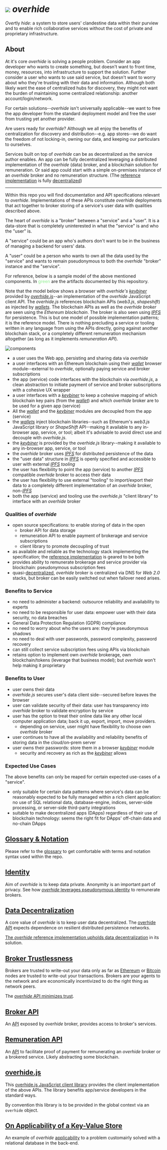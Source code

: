 # ![](docs/images/logo-sm.png) *overhide*  

*Over*tly *hide*: a system to store users' clandestine data within their purview and to enable rich collaborative services without the cost of private and proprietary infrastructure.

## About

At it's core *overhide* is solving a people problem.  Consider an app developer who wants to create something, but doesn't want to front time, money, resources, into infrastructure to support the solution.  Further consider a user who wants to use said service, but doesn't want to worry about who they're trusting with their data and information.  Although both likely want the ease of centralized hubs for discovery, they might not want the burden of maintaining some centralized relationship: another account/login/network.

For certain solutions--*overhide* isn't universally applicable--we want to free the app developer from the standard deployment model and free the user from trusting yet another provider.

Are users ready for *overhide*?  Although we all enjoy the benefits of centralization for discovery and distribution--e.g. app stores--we do want the freedom of not locking-in, owning our data, and keeping our particulars to ourselves.  

Services built on top of *overhide* can be as decentralized as the service author enables.  An app can be fully decentralized leveraging a distributed implementation of the *overhide* (data) broker, and a blockchain solution for remuneration.  Or said app could start with a simple on-premises instance of an *overhide* broker and no remuneration structure.  (The [reference implementation](https://github.com/JakubNer/overhide-broker) is fully [decentralized](docs/decentralization.md))

---

Within this repo you will find documentation and API specifications relevant to *overhide*.  Implementations of these APIs constitute *overhide* deployments that act together to broker storing of a service's user data with qualities described above.

The heart of *overhide* is a "broker" between a "service" and a "user".  It is a data-store that is completely uninterested in what the "service" is and who the "user" is.

A "service" could be an app who's authors don't want to be in the business of managing a backend for users' data.

A "user" could be a person who wants to own all the data used by the "service" and wants to remain pseudonymous to both the *overhide* "broker" instance and the "service".

For reference, below is a sample model of the above mentioned components.  In <span style="color:lightgreen">green</span> are the artifacts documented by this repository.

Note that the model below shows a browser with *overhide's* [*keybiner*](docs/glossary.md#keybiner--keyrings) provided by [*overhide.js*](docs/overhide.js.md)--an implementation of the *overhide* JavaScript client API.  The *overhide.js* references blockchain APIs (*web3.js*, *shapeshift*) as injected by [*wallets*](docs/glossary.md#wallet).  The blockchain APIs as well as the *overhide broker* are seen using the *Ethereum blockchain*.  The broker is also seen using [*IPFS*](https://ipfs.io/) for persistence.  This is but one model of possible implementation patterns; it is the reference model.  There is nothing precluding a service or tooling written in any language from using the APIs directly, going against another blockchain stack, or a completely different remuneration mechanism altogether (as long as it implements *remuneration API*).

![components](docs/images/provided.png)

* a user uses the Web app, persisting and sharing data via *overhide*
* a user interfaces with an Ethereum blockchain using their [*wallet*](docs/glossary.md#wallet) browser module--external to *overhide*, optionally paying service and broker subscriptions
* the app (service) code interfaces with the blockchain via *overhide.js*, a clean abstraction to initiate payment of service and broker subscriptions with a cohesive UX wrapper
* a user interfaces with a [*keybiner*](docs/glossary.md#keybiner--keyrings) to keep a cohesive mapping of which blockchain key pairs (from the [*wallet*](docs/glossary.md#wallet)) and which *overhide* broker are to be used for a given app (service)
* All the [*wallet*](docs/glossary.md#wallet) and the [*keybiner*](docs/glossary.md#keybiner--keyrings) modules are decoupled from the app (service)
* the [*wallets*](docs/glossary.md#wallet) inject blockchain libraries--such as Ethereum's *web3.js* JavaScript library or *ShapeShift* API--making it available to any in-browser app, service, or tool; albeit it's advisable to avoid direct use and decouple with *overhide.js*.
* the [*keybiner*](docs/glossary.md#keybiner--keyrings) is provided by the *overhide.js* library--making it available to any in-browser app, service, or tool
* the *overhide* broker uses [*IPFS*](https://ipfs.io/) for distributed persistence of the data
* the "user data" structure in [*IPFS*](https://ipfs.io/) is openly specified and accessible to user with external [*IPFS*](https://ipfs.io/) *tooling*
* the user has flexibility to point the app (service) to another [*IPFS*](https://ipfs.io/) compatible *overhide* broker to access their data
* the user has flexibility to use external "tooling" to import/export their data to a completely different implementation of an *overhide* broker, non-[*IPFS*](https://ipfs.io/)
* both the app (service) and tooling use the *overhide.js* "client library" to interface with an *overhide* broker

### Qualities of *overhide*

* open source specifications: to enable storing of data in the open
   * broker API for data storage
   * remuneration API to enable payment of brokerage and service subscriptions
   * client library to promote decoupling of trust
* as available and reliable as the technology stack implementing the specification; the [reference implementation](https://github.com/JakubNer/overhide-broker) is geared to be both
* provides ability to remunerate brokerage and service provider via blockchain: pseudonymous subscription fees
* quasi-[decentralized](docs/decentralization.md), *overhide* broker is centralized via DNS for *Web 2.0* stacks, but broker can be easily switched out when failover need arises. 

### Benefits to Service

* no need to administer a backend: outsource reliability and availability to experts
* no need to be responsible for user data: empower user with their data security, no data breaches
* General Data Protection Regulation (GDPR) compliance
* no need to worry about who the users are: they're pseudonymous shadows
* no need to deal with user passwords, password complexity, password recovery
* can still collect service subscription fees using APIs via blockchain
* retains option to implement own *overhide* brokerage, own blockchain/tokens (leverage that business model); but *overhide* won't help making it proprietary

### Benefits to User

* user owns their data
* *overhide.js* secures user's data client side--secured before leaves the browser
* user can validate security of their data: user has transparency into *overhide* broker to validate encryption by service
* user has the option to treat their online data like any other local computer application data; back it up, export, import, move providers.  
   * depending on service, user might have flexibility to choose own *overhide* broker
* user continues to have all the availability and reliability benefits of storing data in the cloud/on-prem server
* user owns their passwords: store them in a browser [*keybiner*](docs/glossary.md#keybiner--keyrings) module
   * security and recovery as rich as the [*keybiner*](docs/glossary.md#keybiner--keyrings) allows

### Expected Use Cases

The above benefits can only be reaped for certain expected use-cases of a "service".

* only suitable for certain data patterns where service's data can be reasonably expected to be fully managed within a rich client application: no use of SQL relational data, database-engine, indices, server-side processing, or server-side third-party integrations
* suitable to make decentralized apps (DApps) regardless of their use of blockchain technology: seems the right fit for DApps' off-chain data and no-chain DApps

## [Glossary & Notation](docs/glossary.md)

Please refer to the [glossary](docs/glossary.md) to get comfortable with terms and notation syntax used within the repo.

## [Identity](docs/identity.md)

Aim of *overhide* is to keep data private.  Anonymity is an important part of privacy.  See how [*overhide* leverages pseudonymous identity](docs/identity.md) to remunerate brokers.

## [Data Decentralization](docs/decentralization.md)

A core value of *overhide* is to keep user data decentralized.  The [overhide API](docs/broker.html) expects dependence on resilient distributed persistence networks.

[The *overhide* reference implementation upholds data decentralization](docs/decentralization.md) in its solution.

## [Broker Trustlessness](docs/trustlessness.md)

Brokers are trusted to write-out your data only as far as [Ethereum](https://www.ethereum.org/) or [Bitcoin](https://bitcoin.org) nodes are trusted to write-out your transactions.  Brokers are your agents to the network and are economically incentivized to do the right thing as network peers.

The [*overhide* API minimizes trust](docs/trustlessness.md).

## [Broker API](docs/broker.html)

An [API](docs/broker.html) exposed by *overhide* broker, provides access to broker's services.

## [Remuneration API](docs/remuneration.html)

An [API](docs/remuneration.html) to facilitate proof of payment for remunerating an *overhide* broker or a brokered service.  Likely abstracting some blockchain.

## [overhide.js](docs/overhide.js.md)

This [overhide.js JavaScript client library](docs/overhide.js.md) provides the client implementation of the above APIs.  The library benefits app/service developers in the standard ways.

By convention this library is to be provided in the global context via an `overhide` object.

## [On Applicability of a Key-Value Store](docs/state-funnel.md)

An example of *overhide* [applicability](docs/state-funnel.md) to a problem customairly solved with a relational database in the back-end.
